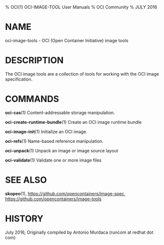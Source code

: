 % OCI(1) OCI-IMAGE-TOOL User Manuals
% OCI Community
% JULY 2016
# NAME

oci-image-tools \- OCI (Open Container Initiative) image tools

# DESCRIPTION

The OCI image tools are a collection of tools for working with the OCI image specification.

# COMMANDS

**oci-cas**(1)
  Content-addressable storage manipulation.

**oci-create-runtime-bundle**(1)
  Create an OCI image runtime bundle

**oci-image-init**(1)
  Initialize an OCI image.

**oci-refs**(1)
  Name-based reference manipulation.

**oci-unpack**(1)
  Unpack an image or image source layout

**oci-validate**(1)
  Validate one or more image files

# SEE ALSO

**skopeo**(1),
https://github.com/opencontainers/image-spec,
https://github.com/opencontainers/image-tools

# HISTORY

July 2016, Originally compiled by Antonio Murdaca (runcom at redhat dot com)
